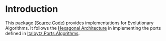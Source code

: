 # Introduction

This package ([Source Code](https://github.com/Italbytz/nuget-adapters-algorithms-ea))
provides implementations for Evolutionary Algorithms. It follows
the [Hexagonal Architecture](https://alistair.cockburn.us/hexagonal-architecture/)
in implementing the ports defined
in [Italbytz.Ports.Algorithms](https://github.com/Italbytz/nuget-ports-algorithms-ea).
